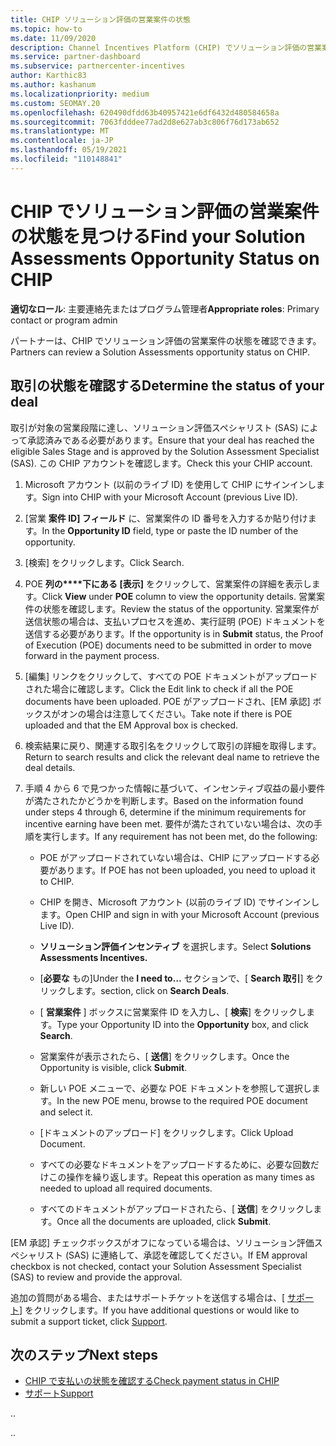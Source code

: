 ```yaml
---
title: CHIP ソリューション評価の営業案件の状態
ms.topic: how-to
ms.date: 11/09/2020
description: Channel Incentives Platform (CHIP) でソリューション評価の営業案件の状態を確認する方法について説明します。
ms.service: partner-dashboard
ms.subservice: partnercenter-incentives
author: Karthic83
ms.author: kashanum
ms.localizationpriority: medium
ms.custom: SEOMAY.20
ms.openlocfilehash: 620490dfdd63b40957421e6df6432d480584658a
ms.sourcegitcommit: 7063fdddee77ad2d8e627ab3c806f76d173ab652
ms.translationtype: MT
ms.contentlocale: ja-JP
ms.lasthandoff: 05/19/2021
ms.locfileid: "110148841"
---
```

# <a name="find-your-solution-assessments-opportunity-status-on-chip"></a><span data-ttu-id="fcac7-103">CHIP でソリューション評価の営業案件の状態を見つける</span><span class="sxs-lookup"><span data-stu-id="fcac7-103">Find your Solution Assessments Opportunity Status on CHIP</span></span>

<span data-ttu-id="fcac7-104">**適切なロール**: 主要連絡先またはプログラム管理者</span><span class="sxs-lookup"><span data-stu-id="fcac7-104">**Appropriate roles**: Primary contact or program admin</span></span>

<span data-ttu-id="fcac7-105">パートナーは、CHIP でソリューション評価の営業案件の状態を確認できます。</span><span class="sxs-lookup"><span data-stu-id="fcac7-105">Partners can review a Solution Assessments opportunity status on CHIP.</span></span>

## <a name="determine-the-status-of-your-deal"></a><span data-ttu-id="fcac7-106">取引の状態を確認する</span><span class="sxs-lookup"><span data-stu-id="fcac7-106">Determine the status of your deal</span></span>

<span data-ttu-id="fcac7-107">取引が対象の営業段階に達し、ソリューション評価スペシャリスト (SAS) によって承認済みである必要があります。</span><span class="sxs-lookup"><span data-stu-id="fcac7-107">Ensure that your deal has reached the eligible Sales Stage and is approved by the Solution Assessment Specialist (SAS).</span></span> <span data-ttu-id="fcac7-108">この CHIP アカウントを確認します。</span><span class="sxs-lookup"><span data-stu-id="fcac7-108">Check this your CHIP account.</span></span>

1. <span data-ttu-id="fcac7-109">Microsoft アカウント (以前のライブ ID) を使用して CHIP にサインインします。</span><span class="sxs-lookup"><span data-stu-id="fcac7-109">Sign into CHIP with your Microsoft Account (previous Live ID).</span></span>
1. <span data-ttu-id="fcac7-110">[営業 **案件 ID] フィールド** に、営業案件の ID 番号を入力するか貼り付けます。</span><span class="sxs-lookup"><span data-stu-id="fcac7-110">In the **Opportunity ID** field, type or paste the ID number of the opportunity.</span></span>
3. <span data-ttu-id="fcac7-111">[検索] をクリックします。</span><span class="sxs-lookup"><span data-stu-id="fcac7-111">Click Search.</span></span>

1. <span data-ttu-id="fcac7-112">POE **列の\*\*\*\*下にある [表示]** をクリックして、営業案件の詳細を表示します。</span><span class="sxs-lookup"><span data-stu-id="fcac7-112">Click **View** under **POE** column to view the opportunity details.</span></span> <span data-ttu-id="fcac7-113">営業案件の状態を確認します。</span><span class="sxs-lookup"><span data-stu-id="fcac7-113">Review the status of the opportunity.</span></span> <span data-ttu-id="fcac7-114">営業案件が送信状態の場合は、支払いプロセスを進め、実行証明 (POE) ドキュメントを送信する必要があります。</span><span class="sxs-lookup"><span data-stu-id="fcac7-114">If the opportunity is in **Submit** status, the Proof of Execution (POE) documents need to be submitted in order to move forward in the payment process.</span></span>
 
1. <span data-ttu-id="fcac7-115">[編集] リンクをクリックして、すべての POE ドキュメントがアップロードされた場合に確認します。</span><span class="sxs-lookup"><span data-stu-id="fcac7-115">Click the Edit link to check if all the POE documents have been uploaded.</span></span> <span data-ttu-id="fcac7-116">POE がアップロードされ、[EM 承認] ボックスがオンの場合は注意してください。</span><span class="sxs-lookup"><span data-stu-id="fcac7-116">Take note if there is POE uploaded and that the EM Approval box is checked.</span></span>
 
1. <span data-ttu-id="fcac7-117">検索結果に戻り、関連する取引名をクリックして取引の詳細を取得します。</span><span class="sxs-lookup"><span data-stu-id="fcac7-117">Return to search results and click the relevant deal name to retrieve the deal details.</span></span> 

1. <span data-ttu-id="fcac7-118">手順 4 から 6 で見つかった情報に基づいて、インセンティブ収益の最小要件が満たされたかどうかを判断します。</span><span class="sxs-lookup"><span data-stu-id="fcac7-118">Based on the information found under steps 4 through 6, determine if the minimum requirements for incentive earning have been met.</span></span> <span data-ttu-id="fcac7-119">要件が満たされていない場合は、次の手順を実行します。</span><span class="sxs-lookup"><span data-stu-id="fcac7-119">If any requirement has not been met, do the following:</span></span>
 
     - <span data-ttu-id="fcac7-120">POE がアップロードされていない場合は、CHIP にアップロードする必要があります。</span><span class="sxs-lookup"><span data-stu-id="fcac7-120">If POE has not been uploaded, you need to upload it to CHIP.</span></span>
 
     - <span data-ttu-id="fcac7-121">CHIP を開き、Microsoft アカウント (以前のライブ ID) でサインインします。</span><span class="sxs-lookup"><span data-stu-id="fcac7-121">Open CHIP and sign in with your Microsoft Account (previous Live ID).</span></span>
 
     - <span data-ttu-id="fcac7-122">**ソリューション評価インセンティブ** を選択します。</span><span class="sxs-lookup"><span data-stu-id="fcac7-122">Select **Solutions Assessments Incentives.**</span></span>

     - <span data-ttu-id="fcac7-123">[**必要な** もの]</span><span class="sxs-lookup"><span data-stu-id="fcac7-123">Under the **I need to…**</span></span> <span data-ttu-id="fcac7-124">セクションで、[ **Search 取引**] をクリックします。</span><span class="sxs-lookup"><span data-stu-id="fcac7-124">section, click on **Search Deals**.</span></span>

     - <span data-ttu-id="fcac7-125">[ **営業案件** ] ボックスに営業案件 ID を入力し、[ **検索**] をクリックします。</span><span class="sxs-lookup"><span data-stu-id="fcac7-125">Type your Opportunity ID into the **Opportunity** box, and click **Search**.</span></span>

     - <span data-ttu-id="fcac7-126">営業案件が表示されたら、[ **送信**] をクリックします。</span><span class="sxs-lookup"><span data-stu-id="fcac7-126">Once the Opportunity is visible, click **Submit**.</span></span>
  
     - <span data-ttu-id="fcac7-127">新しい POE メニューで、必要な POE ドキュメントを参照して選択します。</span><span class="sxs-lookup"><span data-stu-id="fcac7-127">In the new POE menu, browse to the required POE document and select it.</span></span>

     - <span data-ttu-id="fcac7-128">[ドキュメントのアップロード] をクリックします。</span><span class="sxs-lookup"><span data-stu-id="fcac7-128">Click Upload Document.</span></span>

     - <span data-ttu-id="fcac7-129">すべての必要なドキュメントをアップロードするために、必要な回数だけこの操作を繰り返します。</span><span class="sxs-lookup"><span data-stu-id="fcac7-129">Repeat this operation as many times as needed to upload all required documents.</span></span>

     - <span data-ttu-id="fcac7-130">すべてのドキュメントがアップロードされたら、[ **送信**] をクリックします。</span><span class="sxs-lookup"><span data-stu-id="fcac7-130">Once all the documents are uploaded, click **Submit**.</span></span>

<span data-ttu-id="fcac7-131">[EM 承認] チェックボックスがオフになっている場合は、ソリューション評価スペシャリスト (SAS) に連絡して、承認を確認してください。</span><span class="sxs-lookup"><span data-stu-id="fcac7-131">If EM approval checkbox is not checked, contact your Solution Assessment Specialist (SAS) to review and provide the approval.</span></span>
 
<span data-ttu-id="fcac7-132">追加の質問がある場合、またはサポートチケットを送信する場合は、[ [サポート](report-problems-with-partner-center.md)] をクリックします。</span><span class="sxs-lookup"><span data-stu-id="fcac7-132">If you have additional questions or would like to submit a support ticket, click [Support](report-problems-with-partner-center.md).</span></span>

## <a name="next-steps"></a><span data-ttu-id="fcac7-133">次のステップ</span><span class="sxs-lookup"><span data-stu-id="fcac7-133">Next steps</span></span>

- [<span data-ttu-id="fcac7-134">CHIP で支払いの状態を確認する</span><span class="sxs-lookup"><span data-stu-id="fcac7-134">Check payment status in CHIP</span></span>](chip-payment-status.md)
- [<span data-ttu-id="fcac7-135">サポート</span><span class="sxs-lookup"><span data-stu-id="fcac7-135">Support</span></span>](report-problems-with-partner-center.md)

<span data-ttu-id="fcac7-136">.</span><span class="sxs-lookup"><span data-stu-id="fcac7-136">.</span></span>




<span data-ttu-id="fcac7-137">.</span><span class="sxs-lookup"><span data-stu-id="fcac7-137">.</span></span>





